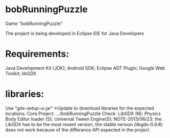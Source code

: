 bobRunningPuzzle
================

Game "bobRunningPuzzle"

The project is being developed in Eclipse IDE for Java Developers

# Requirements:
Java Development Kit (JDK);
Android SDK;
Eclipse ADT Plugin;
Google Web Toolkit;
libGDX

# libraries:
Use "gdx-setup-ui.jar"->Update to download libraries for the expected locations.
Core Project: .../bobRunningPuzzle
Check: LibGDX (N); Physics Body Editor loader (S); Universal Tween Engine(S);
NOTE-2013/06/23: the LibGDX has to be the most resent version, the stable version (libgdx-0.9.8) does not work because of the differance API expected in the project.
